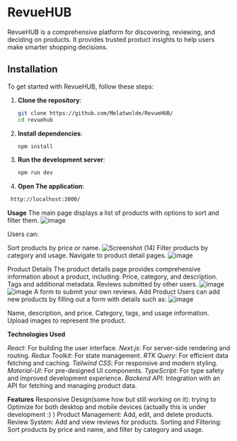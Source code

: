 # RevueHUB

RevueHUB is a comprehensive platform for discovering, reviewing, and deciding on products. It provides trusted product insights to help users make smarter shopping decisions.

## Installation
To get started with RevueHUB, follow these steps:

1. **Clone the repository**:  
   ```bash
   git clone https://github.com/Melatwolde/RevueHUB/
   cd revuehub
   ```
2. **Install dependencies**:
   ```bash
   npm install
   ```
3. **Run the development server**:
   ```bash
   npm run dev
   ```
4. **Open The application**:
  ```bash
   http://localhost:3000/
  ```
**Usage**
The main page displays a list of products with options to sort and filter them. 
![image](https://github.com/user-attachments/assets/22806d49-c7d3-45ee-91e3-9b91c6a44bf0)

Users can:

Sort products by price or name.
![Screenshot (14)](https://github.com/user-attachments/assets/f334bb65-099c-4c62-8f07-f87172c65456)
Filter products by category and usage.
Navigate to product detail pages.
![image](https://github.com/user-attachments/assets/f6aefd24-3365-4eb0-a128-6a57168239ff)

Product Details
The product details page provides comprehensive information about a product, including:
Price, category, and description.
Tags and additional metadata.
Reviews submitted by other users.
![image](https://github.com/user-attachments/assets/4d7dbd5b-063c-404e-9113-6ef79d7371b2) ![image](https://github.com/user-attachments/assets/a41d289b-04be-49b0-a25a-10e0d3f0b7d0)
A form to submit your own reviews.
Add Product
Users can add new products by filling out a form with details such as:
![image](https://github.com/user-attachments/assets/c76fe5e5-a4b7-4980-babb-b724e181d816)

Name, description, and price.
Category, tags, and usage information.
Upload images to represent the product.

**Technologies Used**

*React*: For building the user interface.
*Next.js*: For server-side rendering and routing.
*Redux Toolkit*: For state management.
*RTK Query*: For efficient data fetching and caching.
*Tailwind CSS*: For responsive and modern styling.
*Material-UI*: For pre-designed UI components.
*TypeScript*: For type safety and improved development experience.
*Backend API*: Integration with an API for fetching and managing product data.

**Features**
Responsive Design(some how but still working on it): trying to Optimize for both desktop and mobile devices (actually this is under development :) )
Product Management: Add, edit, and delete products.
Review System: Add and view reviews for products.
Sorting and Filtering: Sort products by price and name, and filter by category and usage.
